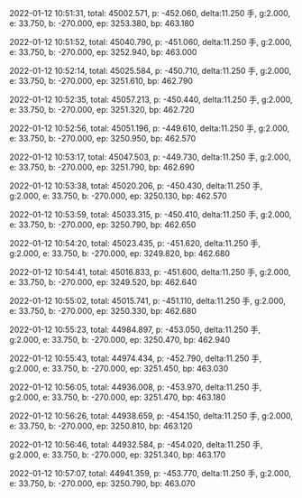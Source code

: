 2022-01-12 10:51:31, total: 45002.571, p: -452.060, delta:11.250 手, g:2.000, e: 33.750, b: -270.000, ep: 3253.380, bp: 463.180

2022-01-12 10:51:52, total: 45040.790, p: -451.060, delta:11.250 手, g:2.000, e: 33.750, b: -270.000, ep: 3252.940, bp: 463.000

2022-01-12 10:52:14, total: 45025.584, p: -450.710, delta:11.250 手, g:2.000, e: 33.750, b: -270.000, ep: 3251.610, bp: 462.790

2022-01-12 10:52:35, total: 45057.213, p: -450.440, delta:11.250 手, g:2.000, e: 33.750, b: -270.000, ep: 3251.320, bp: 462.720

2022-01-12 10:52:56, total: 45051.196, p: -449.610, delta:11.250 手, g:2.000, e: 33.750, b: -270.000, ep: 3250.950, bp: 462.570

2022-01-12 10:53:17, total: 45047.503, p: -449.730, delta:11.250 手, g:2.000, e: 33.750, b: -270.000, ep: 3251.790, bp: 462.690

2022-01-12 10:53:38, total: 45020.206, p: -450.430, delta:11.250 手, g:2.000, e: 33.750, b: -270.000, ep: 3250.130, bp: 462.570

2022-01-12 10:53:59, total: 45033.315, p: -450.410, delta:11.250 手, g:2.000, e: 33.750, b: -270.000, ep: 3250.790, bp: 462.650

2022-01-12 10:54:20, total: 45023.435, p: -451.620, delta:11.250 手, g:2.000, e: 33.750, b: -270.000, ep: 3249.820, bp: 462.680

2022-01-12 10:54:41, total: 45016.833, p: -451.600, delta:11.250 手, g:2.000, e: 33.750, b: -270.000, ep: 3249.520, bp: 462.640

2022-01-12 10:55:02, total: 45015.741, p: -451.110, delta:11.250 手, g:2.000, e: 33.750, b: -270.000, ep: 3250.330, bp: 462.680

2022-01-12 10:55:23, total: 44984.897, p: -453.050, delta:11.250 手, g:2.000, e: 33.750, b: -270.000, ep: 3250.470, bp: 462.940

2022-01-12 10:55:43, total: 44974.434, p: -452.790, delta:11.250 手, g:2.000, e: 33.750, b: -270.000, ep: 3251.450, bp: 463.030

2022-01-12 10:56:05, total: 44936.008, p: -453.970, delta:11.250 手, g:2.000, e: 33.750, b: -270.000, ep: 3251.470, bp: 463.180

2022-01-12 10:56:26, total: 44938.659, p: -454.150, delta:11.250 手, g:2.000, e: 33.750, b: -270.000, ep: 3250.810, bp: 463.120

2022-01-12 10:56:46, total: 44932.584, p: -454.020, delta:11.250 手, g:2.000, e: 33.750, b: -270.000, ep: 3251.340, bp: 463.170

2022-01-12 10:57:07, total: 44941.359, p: -453.770, delta:11.250 手, g:2.000, e: 33.750, b: -270.000, ep: 3250.790, bp: 463.070